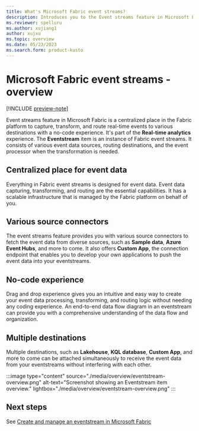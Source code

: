 ```yaml
---
title: What's Microsoft Fabric event streams?
description: Introduces you to the Event streams feature in Microsoft Fabric.
ms.reviewer: spelluru
ms.author: xujiang1
author: xujxu
ms.topic: overview
ms.date: 05/23/2023
ms.search.form: product-kusto
---
```


# Microsoft Fabric event streams - overview

[!INCLUDE [preview-note](../../includes/preview-note.md)]

Event streams feature in Microsoft Fabric is a centralized place in the Fabric platform to capture, transform, and route real-time events to various destinations with a no-code experience. It's part of the **Real-time analytics** experience. The **Eventstream** item is an instance of Fabric event streams. It consists of various event data sources, routing destinations, and the event processor when the transformation is needed.  

## Centralized place for event data
Everything in Fabric event streams is designed for event data. Event data capturing, transforming, and routing are the essential capabilities. It has a scalable infrastructure that is managed by the Fabric platform on behalf of you.

## Various source connectors
The event streams feature provides you with various source connectors to fetch the event data from diverse sources, such as **Sample data**, **Azure Event Hubs**, and more to come. It also offers **Custom App**, the connection endpoint that enables you to develop your own applications to push the event data into your eventstreams.

## No-code experience
Drag and drop experience gives you an intuitive and easy way to create your event data processing, transforming, and routing logic without needing any coding experience. An end-to-end data flow diagram in an eventstream can provide you with a comprehensive understanding of the data flow and organization. 

## Multiple destinations
Multiple destinations, such as **Lakehouse**, **KQL database**, **Custom App**, and more to come can be attached simultaneously to receive the event data from your eventstreams without interfering with each other. 

:::image type="content" source="./media/overview/eventstream-overview.png" alt-text="Screenshot showing an Eventstream item overview." lightbox="./media/overview/eventstream-overview.png" :::


## Next steps
See [Create and manage an eventstream in Microsoft Fabric](./create-manage-an-eventstream.md)
